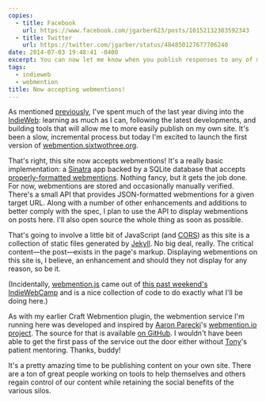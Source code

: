 ```yaml
---
copies:
  - title: Facebook
    url: https://www.facebook.com/jgarber623/posts/10152132303592343
  - title: Twitter
    url: https://twitter.com/jgarber/status/484850127677706240
date: 2014-07-03 19:48:41 -0400
excerpt: You can now let me know when you publish responses to any of my posts.
tags:
  - indieweb
  - webmention
title: Now accepting webmentions!
---
```


As mentioned [previously](/blog/sending-webmentions-with-craft), I've spent much of the last year diving into the [IndieWeb](http://indiewebcamp.com/): learning as much as I can, following the latest developments, and building tools that will allow me to more easily publish on my own site. It's been a slow, incremental process but today I'm excited to launch the first version of [webmention.sixtwothree.org](http://webmention.sixtwothree.org).

That's right, this site now accepts webmentions! It's a really basic implementation: a [Sinatra](http://www.sinatrarb.com/) app backed by a SQLite database that accepts [properly-formatted webmentions](http://webmention.org/). Nothing fancy, but it gets the job done. For now, webmentions are stored and occasionally manually verified. There's a small API that provides JSON-formatted webmentions for a given target URL. Along with a number of other enhancements and additions to better comply with the spec, I plan to use the API to display webmentions on posts here. I'll also open source the whole thing as soon as possible.

That's going to involve a little bit of JavaScript (and [CORS](http://en.wikipedia.org/wiki/Cross-origin_resource_sharing)) as this site is a collection of static files generated by [Jekyll](http://jekyllrb.com/). No big deal, really. The critical content—the post—exists in the page's markup. Displaying webmentions on this site is, I believe, an enhancement and should they not display for any reason, so be it.

(Incidentally, [webmention.js](https://github.com/bcomnes/webmention.js) came out of [this past weekend's IndieWebCamp](http://indiewebcamp.com/2014) and is a nice collection of code to do exactly what I'll be doing here.)

As with my earlier Craft Webmention plugin, the webmention service I'm running here was developed and inspired by [Aaron Parecki](http://aaronparecki.com/)'s [webmention.io project](http://webmention.io/). The source for that is available [on GitHub](https://github.com/aaronpk/webmention.io). I wouldn't have been able to get the first pass of the service out the door either without [Tony](http://tpitale.com/)'s patient mentoring. Thanks, buddy!

It's a pretty amazing time to be publishing content on your own site. There are a ton of great people working on tools to help themselves and others regain control of our content while retaining the social benefits of the various silos.